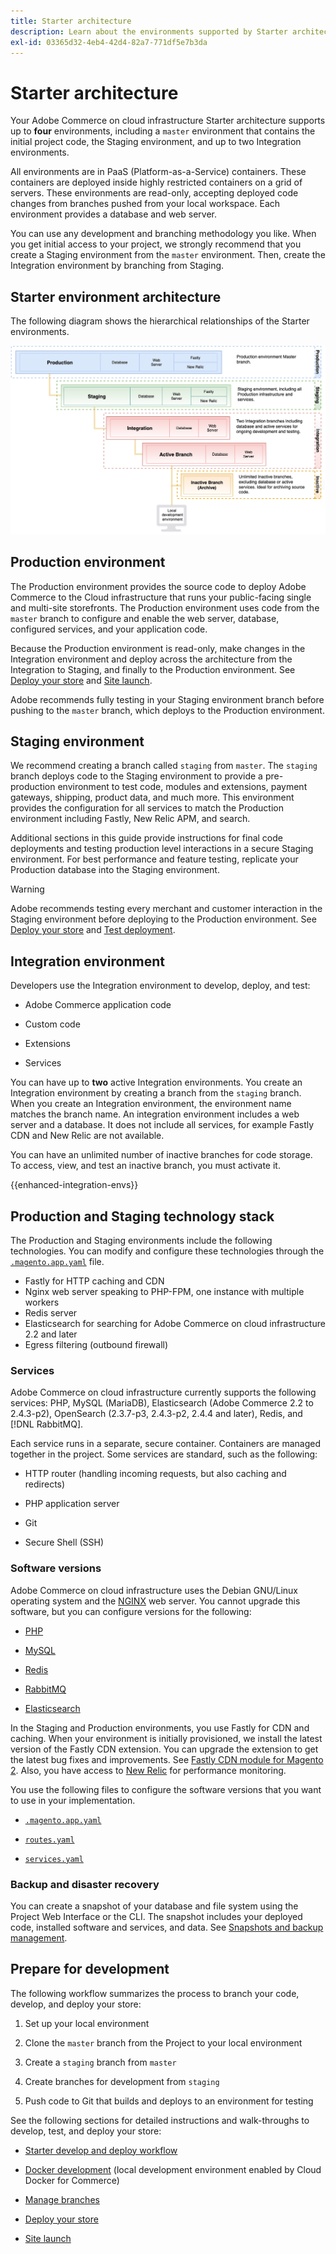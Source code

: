 ```yaml
---
title: Starter architecture
description: Learn about the environments supported by Starter architecture.
exl-id: 03365d32-4eb4-42d4-82a7-771df5e7b3da
---
```

# Starter architecture

Your Adobe Commerce on cloud infrastructure Starter architecture supports up to **four** environments, including a `master` environment that contains the initial project code, the Staging environment, and up to two Integration environments.

All environments are in PaaS (Platform-as-a-Service) containers. These containers are deployed inside highly restricted containers on a grid of servers. These environments are read-only, accepting deployed code changes from branches pushed from your local workspace. Each environment provides a database and web server.

You can use any development and branching methodology you like. When you get initial access to your project, we strongly recommend that you create a Staging environment from the `master` environment. Then, create the Integration environment by branching from Staging.

## Starter environment architecture

The following diagram shows the hierarchical relationships of the Starter environments.

![High-level view of Starter project](../../assets/starter/architecture.png)

## Production environment

The Production environment provides the source code to deploy Adobe Commerce to the Cloud infrastructure that runs your public-facing single and multi-site storefronts. The Production environment uses code from the `master` branch to configure and enable the web server, database, configured services, and your application code.

Because the Production environment is read-only, make changes in the Integration environment and deploy across the architecture from the Integration to Staging, and finally to the Production environment. See [Deploy your store](../deploy/staging-production.md) and [Site launch](../launch/overview.md).

Adobe recommends fully testing in your Staging environment branch before pushing to the `master` branch, which deploys to the Production environment.

## Staging environment

We recommend creating a branch called `staging` from `master`. The `staging` branch deploys code to the Staging environment to provide a pre-production environment to test code, modules and extensions, payment gateways, shipping, product data, and much more. This environment provides the configuration for all services to match the Production environment including Fastly, New Relic APM, and search.

Additional sections in this guide provide instructions for final code deployments and testing production level interactions in a secure Staging environment. For best performance and feature testing, replicate your Production database into the Staging environment.

>[!WARNING]
>
>Adobe recommends testing every merchant and customer interaction in the Staging environment before deploying to the Production environment. See [Deploy your store](../deploy/staging-production.md) and [Test deployment](../test/staging-and-production.md).

## Integration environment

Developers use the Integration environment to develop, deploy, and test:

-  Adobe Commerce application code

-  Custom code

-  Extensions

-  Services

You can have up to **two** active Integration environments. You create an Integration environment by creating a branch from the `staging` branch. When you create an Integration environment, the environment name matches the branch name. An integration environment includes a web server and a database. It does not include all services, for example Fastly CDN and New Relic are not available.

You can have an unlimited number of inactive branches for code storage. To access, view, and test an inactive branch, you must activate it.

{{enhanced-integration-envs}}

## Production and Staging technology stack

The Production and Staging environments include the following technologies. You can modify and configure these technologies through the [`.magento.app.yaml`](../application/configure-app-yaml.md) file.

-  Fastly for HTTP caching and CDN
-  Nginx web server speaking to PHP-FPM, one instance with multiple workers
-  Redis server
-  Elasticsearch for searching for Adobe Commerce on cloud infrastructure 2.2 and later
-  Egress filtering (outbound firewall)

### Services

Adobe Commerce on cloud infrastructure currently supports the following services: PHP, MySQL (MariaDB), Elasticsearch (Adobe Commerce 2.2 to 2.4.3-p2), OpenSearch (2.3.7-p3, 2.4.3-p2, 2.4.4 and later), Redis, and [!DNL RabbitMQ].

Each service runs in a separate, secure container. Containers are managed together in the project. Some services are standard, such as the following:

-  HTTP router (handling incoming requests, but also caching and redirects)

-  PHP application server

-  Git

-  Secure Shell (SSH)

### Software versions

Adobe Commerce on cloud infrastructure uses the Debian GNU/Linux operating system and the [NGINX](https://glossary.magento.com/nginx) web server. You cannot upgrade this software, but you can configure versions for the following:

-  [PHP](../application/php-settings.md)

-  [MySQL](../services/mysql.md)

-  [Redis](../services/redis.md)

-  [RabbitMQ](../services/rabbitmq.md)

-  [Elasticsearch](../services/elasticsearch.md)

In the Staging and Production environments, you use Fastly for CDN and caching. When your environment is initially provisioned, we install the latest version of the Fastly CDN extension. You can upgrade the extension to get the latest bug fixes and improvements. See [Fastly CDN module for Magento 2](https://github.com/fastly/fastly-magento2). Also, you have access to [New Relic](../monitor/new-relic.md#configure-new-relic-for-starter-environments.md) for performance monitoring.

You use the following files to configure the software versions that you want to use in your implementation.

-  [`.magento.app.yaml`](../application/configure-app-yaml.md)

-  [`routes.yaml`](../routes/routes-yaml.md)

-  [`services.yaml`](../services/services-yaml.md)

### Backup and disaster recovery

You can create a snapshot of your database and file system using the Project Web Interface or the CLI. The snapshot includes your deployed code, installed software and services, and data. See [Snapshots and backup management](../storage/snapshots.md).

## Prepare for development

The following workflow summarizes the process to branch your code, develop, and deploy your store:

1. Set up your local environment

1. Clone the `master` branch from the Project to your local environment

1. Create a `staging` branch from `master`

1. Create branches for development from `staging`

1. Push code to Git that builds and deploys to an environment for testing

See the following sections for detailed instructions and walk-throughs to develop, test, and deploy your store:

-  [Starter develop and deploy workflow](starter-develop-deploy-workflow.md)

-  [Docker development](https://devdocs.magento.com/cloud/docker/docker-development.html) (local development environment enabled by Cloud Docker for Commerce)

-  [Manage branches](../project/console-branches.md)

-  [Deploy your store](../deploy/staging-production.md)

-  [Site launch](../launch/overview.md)

